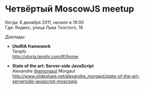 # Четвёртый MoscowJS meetup

Когда: 6 декабря 2011, начало в 19:00  
Где: Яндекс; улица Льва Толстого, 16

Доклады:

* **UtoRIA framework**  
  Tenphi  
  http://utoria.tenphi.com/#!/home

* **State of the art: Server-side JavaScript**  
  Alexandre [@amorgaut] Morgaut  
  http://www.slideshare.net/alexandre_morgaut/state-of-the-art-serverside-javascript-moscowjs


[@amorgaut]: https://twitter.com/amorgaut
